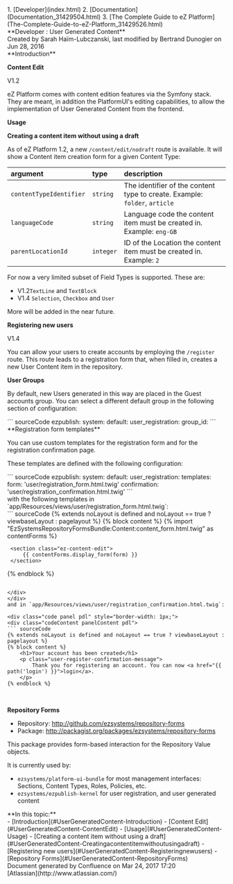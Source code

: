 <div id="page">
<div id="main" class="aui-page-panel">
<div id="main-header">
<div id="breadcrumb-section">
1.  [Developer](index.html)
2.  [Documentation](Documentation_31429504.html)
3.  [The Complete Guide to eZ Platform](The-Complete-Guide-to-eZ-Platform_31429526.html)

</div>
**Developer : User Generated Content**

</div>
<div id="content" class="view">
<div class="page-metadata">
Created by Sarah Haïm-Lubczanski, last modified by Bertrand Dunogier on Jun 28, 2016

</div>
<div id="main-content" class="wiki-content group">
<div class="contentLayout2">
<div class="columnLayout two-right-sidebar"
data-layout="two-right-sidebar">
<div class="cell normal" data-type="normal">
<div class="innerCell">
**Introduction**

**Content Edit**

V1.2

eZ Platform comes with content edition features via the Symfony stack. They are meant, in addition the PlatformUI's editing capabilities, to allow the implementation of User Generated Content from the frontend.

**Usage**

**Creating a content item without using a draft**

As of eZ Platform 1.2, a new `/content/edit/nodraft` route is available. It will show a Content item creation form for a given Content Type:

<div class="table-wrap">
<table>
<colgroup>
<col width="23%" />
<col width="12%" />
<col width="64%" />
</colgroup>
<thead>
<tr class="header">
<th align="left">argument</th>
<th align="left">type</th>
<th align="left">description</th>
</tr>
</thead>
<tbody>
<tr class="odd">
<td align="left"><code>contentTypeIdentifier</code></td>
<td align="left"><code>string</code></td>
<td align="left">The identifier of the content type to create. Example: <code>folder</code>, <code>article</code></td>
</tr>
<tr class="even">
<td align="left"><code>languageCode</code></td>
<td align="left"><code>string</code></td>
<td align="left">Language code the content item must be created in. Example: <code>eng-GB</code></td>
</tr>
<tr class="odd">
<td align="left"><code>parentLocationId</code></td>
<td align="left"><code>integer</code></td>
<td align="left">ID of the Location the content item must be created in. Example: <code>2</code></td>
</tr>
</tbody>
</table>

</div>
For now a very limited subset of Field Types is supported. These are:

-   V1.2`TextLine` and `TextBlock`
-   V1.4 `Selection`, `Checkbox` and `User`

More will be added in the near future.

**Registering new users**

V1.4

You can allow your users to create accounts by employing the `/register` route. This route leads to a registration form that, when filled in, creates a new User Content item in the repository.

**User Groups**

By default, new Users generated in this way are placed in the Guest accounts group. You can select a different default group in the following section of configuration:

<div class="code panel pdl" style="border-width: 1px;">
<div class="codeContent panelContent pdl">
``` sourceCode
ezpublish:
    system:
        default:
            user_registration:
                group_id: <userGroupContentId>
```

</div>
</div>
**Registration form templates**

You can use custom templates for the registration form and for the registration confirmation page.

These templates are defined with the following configuration:

<div class="code panel pdl" style="border-width: 1px;">
<div class="codeContent panelContent pdl">
``` sourceCode
ezpublish:
    system:
        default:
            user_registration:
                templates:
                    form: 'user/registration_form.html.twig'
                    confirmation: 'user/registration_confirmation.html.twig'
```

</div>
</div>
with the following templates in `app/Resources/views/user/registration_form.html.twig`:

<div class="code panel pdl" style="border-width: 1px;">
<div class="codeContent panelContent pdl">
``` sourceCode
{% extends noLayout is defined and noLayout == true ? viewbaseLayout : pagelayout %}
{% block content %}
     {% import "EzSystemsRepositoryFormsBundle:Content:content_form.html.twig" as contentForms %}

     <section class="ez-content-edit">
         {{ contentForms.display_form(form) }}
     </section>
{% endblock %}
```

</div>
</div>
and in `app/Resources/views/user/registration_confirmation.html.twig`:

<div class="code panel pdl" style="border-width: 1px;">
<div class="codeContent panelContent pdl">
``` sourceCode
{% extends noLayout is defined and noLayout == true ? viewbaseLayout : pagelayout %}
{% block content %}
    <h1>Your account has been created</h1>
    <p class="user-register-confirmation-message">
        Thank you for registering an account. You can now <a href="{{ path('login') }}">login</a>.
    </p>
{% endblock %}
```

</div>
</div>
 

**Repository Forms**

-   Repository: <http://github.com/ezsystems/repository-forms>
-   Package: <http://packagist.org/packages/ezsystems/repository-forms>

This package provides form-based interaction for the Repository Value objects.

It is currently used by:

-   `ezsystems/platform-ui-bundle` for most management interfaces: Sections, Content Types, Roles, Policies, etc.
-   `ezsystems/ezpublish-kernel` for user registration, and user generated content

</div>
</div>
<div class="cell aside" data-type="aside">
<div class="innerCell">
**In this topic:**

<div class="toc-macro rbtoc1490376001473">
-   [Introduction](#UserGeneratedContent-Introduction)
    -   [Content Edit](#UserGeneratedContent-ContentEdit)
-   [Usage](#UserGeneratedContent-Usage)
    -   [Creating a content item without using a draft](#UserGeneratedContent-Creatingacontentitemwithoutusingadraft)
    -   [Registering new users](#UserGeneratedContent-Registeringnewusers)
    -   [Repository Forms](#UserGeneratedContent-RepositoryForms)

</div>
</div>
</div>
</div>
</div>
</div>
</div>
</div>
<div id="footer" role="contentinfo">
<div class="section footer-body">
Document generated by Confluence on Mar 24, 2017 17:20

<div id="footer-logo">
[Atlassian](http://www.atlassian.com/)

</div>
</div>
</div>
</div>

